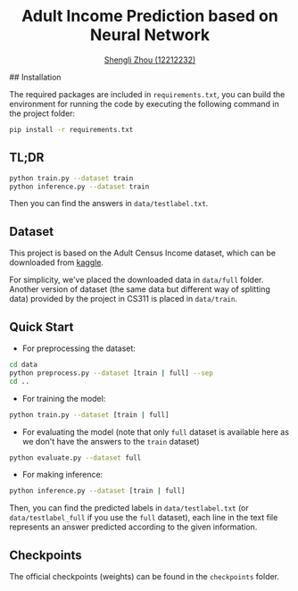 <br />

<p align="center">
  <h1 align="center">Adult Income Prediction based on Neural Network</h1>
  <p align="center">
    <a href="https://github.com/fz-zsl">Shengli Zhou (12212232)</a>
  </p>
</p>
## Installation

The required packages are included in `requirements.txt`, you can build the environment for running the code by executing the following command in the project folder:

```bash
pip install -r requirements.txt
```

## TL;DR

```bash
python train.py --dataset train
python inference.py --dataset train
```

Then you can find the answers in `data/testlabel.txt`.

## Dataset

This project is based on the Adult Census Income dataset, which can be downloaded from [kaggle](https://www.kaggle.com/datasets/uciml/adult-census-income).

For simplicity, we've placed the downloaded data in `data/full` folder. Another version of dataset (the same data but different way of splitting data) provided by the project in CS311 is placed in `data/train`.

## Quick Start

- For preprocessing the dataset:

```bash
cd data
python preprocess.py --dataset [train | full] --sep
cd ..
```

- For training the model:

```bash
python train.py --dataset [train | full]
```

- For evaluating the model (note that only `full` dataset is available here as we don't have the answers to the `train` dataset)

```bash
python evaluate.py --dataset full
```

- For making inference:

```bash
python inference.py --dataset [train | full]
```

Then, you can find the predicted labels in `data/testlabel.txt` (or `data/testlabel_full` if you use the `full` dataset), each line in the text file represents an answer predicted according to the given information.

## Checkpoints

The official checkpoints (weights) can be found in the `checkpoints` folder.